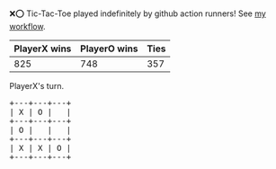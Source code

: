 :x::o: Tic-Tac-Toe played indefinitely by github action runners! See [my workflow](.github/workflows/play.yaml).

|PlayerX wins|PlayerO wins|Ties|
|-|-|-|
|825|748|357|

PlayerX's turn.

<pre>
+---+---+---+
| X | O |   |
+---+---+---+
| O |   |   |
+---+---+---+
| X | X | O |
+---+---+---+
</pre>